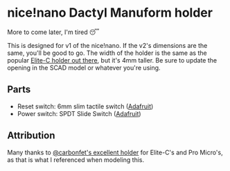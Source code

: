 # nice!nano Dactyl Manuform holder

More to come later, I'm tired :sleeping:

This is designed for v1 of the nice!nano. If the v2's dimensions are the same, you'll be good to go. The width of the holder is the same as the popular [Elite-C holder out there](https://github.com/carbonfet/dactyl-manuform/blob/master/things/elite-c%20holder.STL), but it's 4mm taller. Be sure to update the opening in the SCAD model or whatever you're using.

## Parts

- Reset switch: 6mm slim tactile switch ([Adafruit](https://www.adafruit.com/product/1489))
- Power switch: SPDT Slide Switch ([Adafruit](https://www.adafruit.com/product/805))

## Attribution

Many thanks to [@carbonfet's excellent holder](https://github.com/carbonfet/dactyl-manuform/blob/master/things/elite-c%20holder.STL) for Elite-C's and Pro Micro's, as that is what I referenced when modeling this.

